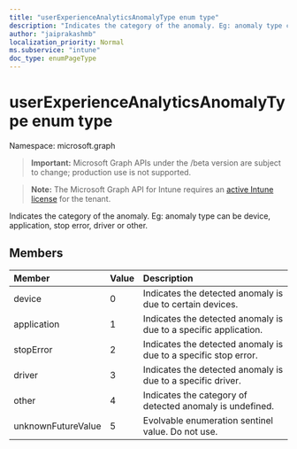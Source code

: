 ```yaml
---
title: "userExperienceAnalyticsAnomalyType enum type"
description: "Indicates the category of the anomaly. Eg: anomaly type can be device, application, stop error, driver or other."
author: "jaiprakashmb"
localization_priority: Normal
ms.subservice: "intune"
doc_type: enumPageType
---
```


# userExperienceAnalyticsAnomalyType enum type

Namespace: microsoft.graph

> **Important:** Microsoft Graph APIs under the /beta version are subject to change; production use is not supported.

> **Note:** The Microsoft Graph API for Intune requires an [active Intune license](https://go.microsoft.com/fwlink/?linkid=839381) for the tenant.

Indicates the category of the anomaly. Eg: anomaly type can be device, application, stop error, driver or other.

## Members
|Member|Value|Description|
|:---|:---|:---|
|device|0|Indicates the detected anomaly is due to certain devices.|
|application|1|Indicates the detected anomaly is due to a specific application.|
|stopError|2|Indicates the detected anomaly is due to a specific stop error.|
|driver|3|Indicates the detected anomaly is due to a specific driver.|
|other|4|Indicates the category of detected anomaly is undefined.|
|unknownFutureValue|5|Evolvable enumeration sentinel value. Do not use.|

